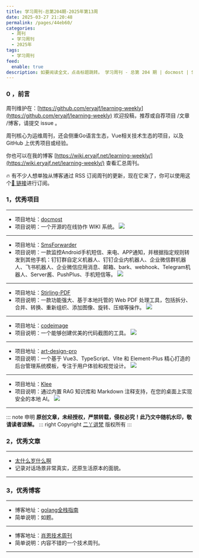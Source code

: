 ```yaml
---
title: 学习周刊-总第204期-2025年第13周
date: 2025-03-27 21:20:48
permalink: /pages/44eb60/
categories:
  - 周刊
  - 学习周刊
  - 2025年
tags:
  - 学习周刊
feed:
  enable: true
description: 如要阅读全文，点击标题跳转。 学习周刊 - 总第 204 期 | docmost | SmsForwarder | Stirling-PDF | codeimage | art-design-pro | Klee
---
```



### 0 ，前言

周刊维护在：[https://github.com/eryajf/learning-weekly](https://github.com/eryajf/learning-weekly)  欢迎投稿，推荐或自荐项目 /文章 /博客，请提交 issue 。

周刊核心为运维周刊，还会侧重Go语言生态，Vue相关技术生态的项目，以及 GitHub 上优秀项目或经验。

你也可以在我的博客 [https://wiki.eryajf.net/learning-weekly/](https://wiki.eryajf.net/learning-weekly/) 查看汇总周刊。

🔥 有不少人想单独从博客通过 RSS 订阅周刊的更新，现在它来了，你可以使用这个[🔗 链接](https://wiki.eryajf.net/learning-weekly.xml)进行订阅。

### 1，优秀项目

---
- 项目地址：[docmost](https://github.com/docmost/docmost)
- 项目说明：一个开源的在线协作 WIKI 系统。
  ![](https://t.eryajf.net/imgs/2025/03/1740966568767.webp)
---
- 项目地址：[SmsForwarder](https://github.com/pppscn/SmsForwarder)
- 项目说明：一款监控Android手机短信、来电、APP通知，并根据指定规则转发到其他手机：钉钉群自定义机器人、钉钉企业内机器人、企业微信群机器人、飞书机器人、企业微信应用消息、邮箱、bark、webhook、Telegram机器人、Server酱、PushPlus、手机短信等。
  ![](https://t.eryajf.net/imgs/2025/03/1741178148096.webp)
---
- 项目地址：[Stirling-PDF](https://github.com/Stirling-Tools/Stirling-PDF)
- 项目说明：一款功能强大、基于本地托管的 Web PDF 处理工具，包括拆分、合并、转换、重新组织、添加图像、旋转、压缩等操作。
  ![](https://t.eryajf.net/imgs/2025/03/1741182894372.webp)
---
- 项目地址：[codeimage](https://github.com/riccardoperra/codeimage)
- 项目说明：一个能够创建优美的代码截图的工具。
  ![](https://t.eryajf.net/imgs/2025/03/1741220912924.webp)
---
- 项目地址：[art-design-pro](https://github.com/Daymychen/art-design-pro)
- 项目说明：一个基于 Vue3、TypeScript、Vite 和 Element-Plus 精心打造的后台管理系统模板，专注于用户体验和视觉设计。
  ![](https://t.eryajf.net/imgs/2025/03/1741392577395.webp)
---
- 项目地址：[Klee](https://github.com/signerlabs/klee)
- 项目说明：通过内置 RAG 知识库和 Markdown 注释支持，在您的桌面上实现安全的本地 AI。
  ![](https://t.eryajf.net/imgs/2025/03/1741393463124.webp)
---

::: note 申明
**原创文章<Badge text='eryajf' />，未经授权，严禁转载，侵权必究！此乃文中随机水印，敬请读者谅解。**
::: right
Copyright [二丫讲梵](https://wiki.eryajf.net) 版权所有
:::

### 2，优秀文章

---
- [太什么岁什么啊](https://pewae.com/2025/03/fucking-taisui.html)
- 记录对话场景非常真实，还原生活原本的面貌。
---


### 3，优秀博客

---
- 博客地址：[golang全栈指南](https://golangguide.top/)
- 简单说明：如题。
---
- 博客地址：[肖恩技术周刊](https://weekly.shawnxie.top/)
- 简单说明：内容不错的一个技术周刊。
---
